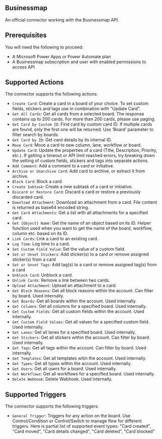 
## Businessmap
An official connector working with the Businessmap API.

## Prerequisites
You will need the following to proceed:

* A Microsoft Power Apps or Power Automate plan
* A Businessmap subscription and user with enabled permissions to access API

## Supported Actions
The connector supports the following actions:

* `Create Card`: Create a card in a board of your choice. To set custom fields, stickers and tags use in combination with "Update Card".
* `Get All Cards`: Get all cards from a selected board. The response contains up to 200 cards. For more than 200 cards, please use paging.
* `Get Card by Custom ID`: Find card by custom card ID. If multiple cards are found, only the first one will be returned. Use ‘Board’ parameter to filter search by boards.
* `Get Card by ID`: Get card details by its internal ID.
* `Move Card`: Move a card to new column, lane, workflow or board.
* `Update Card`: Update the properties of a card (Title, Description, Priority, etc.). If getting a timeout or API limit reached errors, try breaking down the setting of custom fields, stickers and tags into separate actions.
* `Add Comment`: Add a comment to a card or initiative.
* `Archive or Unarchive Card`: Add card to archive, or extract it from archive.
* `Block Card`: Block a card.
* `Create Subtask`: Create a new subtask of a card or initiative.
* `Discard or Restore Card`: Discard a card or restore a previously discarded card.
* `Download Attachment`: Download an attachment from a card. File content is returned as base64 encoded string.
* `Get Card Attachments`: Get a list with all attachments for a specified card.
* `Get {Object} Name`: Get the name of an object based on its ID. Helper function used when you want to get the name of the board, workflow, column etc. based on its ID.
* `Link Cards`: Link a card to an existing card.
* `Log Time`: Log time to a card.
* `Set Custom Field Value`: Set the value of a custom field.
* `Set or Unset Stickers`: Add sticker(s) to a card or remove assigned sticker(s) from a card
* `Set or Unset Tags`: Add tag(s) to a card or remove assigned tag(s) from a card
* `Unblock Card`: Unblock a card.
* `Unlink Cards`: Remove a link between two cards.
* `Upload Attachment`: Upload an attachment to a card.
* `Get Block Reasons`: Get all block reasons within the account. Can filter by board. Used internally.
* `Get Boards`: Get all boards within the account. Used internally.
* `Get Columns`: Get all columns for a specified board. Used internally.
* `Get Custom Fields`: Get all custom fields within the account. Used internally.
* `Get Custom Field Values`: Get all values for a specified custom field. Used internally.
* `Get Lanes`: Get all lanes for a specified board. Used internally.
* `Get Stickers`: Get all stickers within the account. Can filter by board. Used internally.
* `Get Tags`: Get all tags within the account. Can filter by board. Used internally.
* `Get Templates`: Get all templates witin the account. Used internally.
* `Get Types`: Get all types within the account. Used internally.
* `Get Users`: Get all users for a board. Used internally.
* `Get Workflows`: Get all workflows for a specified board. Used internally.
* `Delete Webhook`: Delete Webhook. Used internally.

## Supported Triggers
The connector supports the following triggers:

* `General Trigger`: Triggers for any action on the board. Use Control/Condition or Control/Switch to manage flow for different triggers. Here is partial list of supported event types: 
"Card created", "Card moved", "Card details changed", "Card deleted", "Card blocked"
